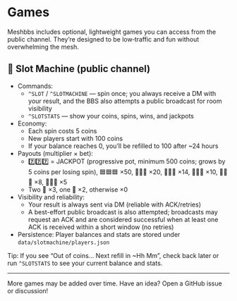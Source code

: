 # Games

Meshbbs includes optional, lightweight games you can access from the public channel. They’re designed to be low‑traffic and fun without overwhelming the mesh.

## 🎰 Slot Machine (public channel)

- Commands:
  - `^SLOT` / `^SLOTMACHINE` — spin once; you always receive a DM with your result, and the BBS also attempts a public broadcast for room visibility
  - `^SLOTSTATS` — show your coins, spins, wins, and jackpots
- Economy:
  - Each spin costs 5 coins
  - New players start with 100 coins
  - If your balance reaches 0, you’ll be refilled to 100 after ~24 hours
- Payouts (multiplier × bet):
  - 7️⃣7️⃣7️⃣ = JACKPOT (progressive pot, minimum 500 coins; grows by 5 coins per losing spin), 🟦🟦🟦 ×50, 🔔🔔🔔 ×20, 🍇🍇🍇 ×14, 🍊🍊🍊 ×10, 🍋🍋🍋 ×8, 🍒🍒🍒 ×5
  - Two 🍒 ×3, one 🍒 ×2, otherwise ×0
- Visibility and reliability:
  - Your result is always sent via DM (reliable with ACK/retries)
  - A best-effort public broadcast is also attempted; broadcasts may request an ACK and are considered successful when at least one ACK is received within a short window (no retries)
- Persistence: Player balances and stats are stored under `data/slotmachine/players.json`

Tip: If you see “Out of coins… Next refill in ~Hh Mm”, check back later or run `^SLOTSTATS` to see your current balance and stats.

---

More games may be added over time. Have an idea? Open a GitHub issue or discussion!